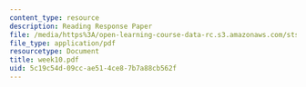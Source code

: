 ```yaml
---
content_type: resource
description: Reading Response Paper
file: /media/https%3A/open-learning-course-data-rc.s3.amazonaws.com/sts-035-the-history-of-computing-spring-2004/5c19c54d09ccae514ce87b7a88cb562f_week10.pdf
file_type: application/pdf
resourcetype: Document
title: week10.pdf
uid: 5c19c54d-09cc-ae51-4ce8-7b7a88cb562f
---
```

